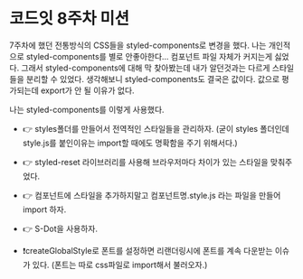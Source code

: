 # 코드잇 8주차 미션

7주차에 했던 전통방식의 CSS들을 styled-components로 변경을 했다.
나는 개인적으로 styled-components를 별로 안좋아한다... 컴포넌트 파일 자체가 커지는게 싫었다.
그래서 styled-components에 대해 막 찾아봤는데 내가 알던것과는 다르게 스타일들을 분리할 수 있었다.
생각해보니 styled-components도 결국은 값이다. 값으로 평가되는데 export가 안 될 이유가 없다.

나는 styled-components를 이렇게 사용했다.

- 👉 styles폴더를 만들어서 전역적인 스타일들을 관리하자. (굳이 styles 폴더인데 style.js를 붙인이유는 import할 때에도 명확함을 주기 위해서다.)
- 👉 styled-reset 라이브러리를 사용해 브라우저마다 차이가 있는 스타일을 맞춰주었다.
- 👉 컴포넌트에 스타일을 추가하지말고 컴포넌트명.style.js 라는 파일을 만들어 import 하자.
- 👉 S-Dot을 사용하자.

- ❗️createGlobalStyle로 폰트를 설정하면 리랜더링시에 폰트를 계속 다운받는 이슈가 있다. (폰트는 따로 css파일로 import해서 불러오자.)

